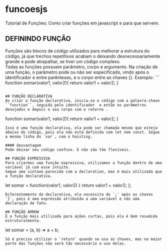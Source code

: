 # funcoesjs
Tutorial de Funções: Como criar funções em javascript e para que servem.
## DEFININDO FUNÇÃO

Funções são blocos de código utilizados para melhorar a estrutura do código, já que trechos repetitivos acabam o deixando  desnecessariamente grande e pode atrapalhar, se tiver um código complexo.<br>
Todas as funções possuem parâmetro, corpo e argumento. Na criação de uma função, o parâmetro pode ou não ser especificado, vindo após o identificador e entre parênteses, e o corpo entre as chaves {}. Exemplo: ```
function somar(valor1, valor2){
   return valor1 + valor2;
}
```

## FUNÇÃO DECLARATIVA 
Ao criar a função declarativa, inicia-se o código com a palavra-chave ``function``, seguida pelo identificador  e então os parâmetros desejados e depois o seu corpo com o retorno .
```
function somar(valor1, valor2){
  return valor1 + valor2;
}
```
Isso é uma função declarativa, ela pode ser chamada mesmo que esteja abaixo do código, pois ela não está definida com let nem const. Segue a mesma linha do `var`, com o hoisting.

#### desvantagem
Pode deixar seu código confuso. E não são tão flexíveis.

## FUNÇÃO EXPRESSIVA
Para criarmos uma função expressiva, utilizamos a função dentro de uma variável já com esse intuito. 
Segue uma sintaxe parecida com a declaration, mas é mais utilizada que a função declarativa.
```
let somar = function(valor1, valor2) {
  return valor1 + valor2;
};
```
Diferentemente da declarativa, ela necessita do `;` após as chaves `}`, pois é uma expressão atribuída a uma variável e não uma declaração de fato.

## FUNÇÃO ARROW
É a função mais utilizada para ações curtas, pois ela é bem resumida estruturalmente. 
```
let somar = (a, b) => a + b;
```
Só é preciso utilizar o `return` quando se usa as chaves, mas na maior parte das funções não será tão necessário o uso delas.
